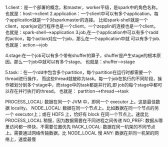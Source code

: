 1.client：是一个部署的概念，和master，worker平级，是spark中的角色名称。
  也就是：host-->client
2.application：一个client中可以有多个application，每个application就是一个对sparkmaster的连接。
  比如spark-shell就是一个client，sparkjar运行程序也是一个client，一个zepplin的连接也是一个client。
  也就是：spark-shell-->application
3.job,在一个application中可以有多个radd的action，每个action对应一个job，那么在一个application中就
  可以有多个job. 也就是：action-->job
  
4.stage:在一个job可以有多个带有shuffer的算子，shuffer是产生stage的根本原因。那么一个job中就可以有多个stage。
  也就是：shuffer-->stage

5.task:：在一个rdd中包含多个partition，每个partition在运行时都需要一个thread进行操作，
  而这些thread就被称为task。每一个job在执行的不同阶段，操作被划分到多个stage中，而stage中的task都是并行的,即
  job的每个stage中都可以存在并行执行的thread。
  也就是： partition-->thread-->task

  
  



PROCESS_LOCAL: 数据在同一个 JVM 中，即同一个 executor 上。这是最佳数据 locality。
NODE_LOCAL: 数据在同一个节点上。比如数据在同一个节点的另一个 executor上；或在 HDFS 上，恰好有 block 在同一个节点上。速度比 PROCESS_LOCAL 稍慢，因为数据需要在不同进程之间传递
NO_PREF: 数据从哪里访问都一样快，不需要位置优先
RACK_LOCAL: 数据在同一机架的不同节点上。需要通过网络传输数据，比 NODE_LOCAL 慢
ANY: 数据在非同一机架的网络上，速度最慢
